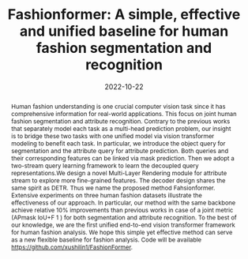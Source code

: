 ---
# Documentation: https://wowchemy.com/docs/managing-content/

title: "Fashionformer: A simple, effective and unified baseline for human fashion segmentation and recognition"
authors: [Shilin Xu, Xiangtai Li, Jingbo Wang, Guangliang Cheng, Yunhai Tong, Dacheng Tao]
date: 2022-10-22
doi: ""

# Schedule page publish date (NOT publication's date).
publishDate: 2022-10-22

# Publication type.
# Legend: 0 = Uncategorized; 1 = Conference paper; 2 = Journal article;
# 3 = Preprint / Working Paper; 4 = Report; 5 = Book; 6 = Book section;
# 7 = Thesis; 8 = Patent
publication_types: ["1"]

# Publication name and optional abbreviated publication name.
publication: "*European Conference on Computer Vision*"
publication_short: "*ECCV, 2022*"

abstract: "Human fashion understanding is one crucial computer vision task since it has comprehensive information for real-world applications. This focus on joint human fashion segmentation and attribute recognition. Contrary to the previous works that separately model each task as a multi-head prediction problem, our insight is to bridge these two tasks with one unified model via vision transformer modeling to benefit each task. In particular, we introduce the object query for segmentation and the attribute query for attribute prediction. Both queries and their corresponding features can be linked via mask prediction. Then we adopt a two-stream query learning framework to learn the decoupled query representations.We design a novel Multi-Layer Rendering module for attribute stream to explore more fine-grained features. The decoder design shares the same spirit as DETR. Thus we name the proposed method Fahsionformer. Extensive experiments on three human fashion datasets illustrate the effectiveness of our approach. In particular, our method with the same backbone achieve relative 10% improvements than previous works in case of a joint metric (APmask IoU+F 1 ) for both segmentation and attribute recognition. To the best of our knowledge, we are the first unified end-to-end vision transformer framework for human fashion analysis. We hope this simple yet effective method can serve as a new flexible baseline for fashion analysis. Code will be available https://github.com/xushilin1/FashionFormer."

# Summary. An optional shortened abstract.
summary: ""

tags: []
categories: []
featured: true

# Custom links (optional).
#   Uncomment and edit lines below to show custom links.
links:
- name: PDF
  url: https://arxiv.org/pdf/2204.04654.pdf
  icon_pack: fas
  icon: file-pdf
  
- name: Code
  url: https://github.com/xushilin1/FashionFormer
  icon_pack: fab
  icon: github

url_pdf: 
url_code: 
url_dataset:
url_poster:
url_project:
url_slides:
url_source: 
url_video:

# Featured image
# To use, add an image named `featured.jpg/png` to your page's folder. 
# Focal points: Smart, Center, TopLeft, Top, TopRight, Left, Right, BottomLeft, Bottom, BottomRight.
image:
  caption: ""
  focal_point: ""
  preview_only: false

# Associated Projects (optional).
#   Associate this publication with one or more of your projects.
#   Simply enter your project's folder or file name without extension.
#   E.g. `internal-project` references `content/project/internal-project/index.md`.
#   Otherwise, set `projects: []`.
projects: []

# Slides (optional).
#   Associate this publication with Markdown slides.
#   Simply enter your slide deck's filename without extension.
#   E.g. `slides: "example"` references `content/slides/example/index.md`.
#   Otherwise, set `slides: ""`.
slides: ""
---